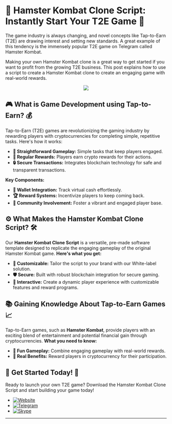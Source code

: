 # 🐹 Hamster Kombat Clone Script: Instantly Start Your T2E Game 🚀




The game industry is always changing, and novel concepts like Tap-to-Earn (T2E) are drawing interest and setting new standards. A great example of this tendency is the immensely popular T2E game on Telegram called Hamster Kombat. 

 

Making your own Hamster Kombat clone is a great way to get started if you want to profit from the growing T2E business. This post explains how to use a script to create a Hamster Kombat clone to create an engaging game with real-world rewards. 

<div align="center">
 <img src="https://i.postimg.cc/KzcHs9Vz/image-2.png">
</div>

## 🎮 What is Game Development using Tap-to-Earn? 💰


Tap-to-Earn (T2E) games are revolutionizing the gaming industry by rewarding players with cryptocurrencies for completing simple, repetitive tasks. Here's how it works:

- **🎯 Straightforward Gameplay:** Simple tasks that keep players engaged.
- **💸 Regular Rewards:** Players earn crypto rewards for their actions.
- **🔒 Secure Transactions:** Integrates blockchain technology for safe and transparent transactions.

**Key Components:**

- **💼 Wallet Integration:** Track virtual cash effortlessly.
- **🏆 Reward Systems:** Incentivize players to keep coming back.
- **🤝 Community Involvement:** Foster a vibrant and engaged player base.

## ⚙️ What Makes the Hamster Kombat Clone Script? 🛠️


Our **Hamster Kombat Clone Script** is a versatile, pre-made software template designed to replicate the engaging gameplay of the original Hamster Kombat game. **Here's what you get:**

- **🎨 Customizable:** Tailor the script to your brand with our White-label solution.
- **🛡️ Secure:** Built with robust blockchain integration for secure gaming.
- **💬 Interactive:** Create a dynamic player experience with customizable features and reward programs.


## 📚 Gaining Knowledge About Tap-to-Earn Games 📈



Tap-to-Earn games, such as **Hamster Kombat**, provide players with an exciting blend of entertainment and potential financial gain through cryptocurrencies. **What you need to know:**

- **🎲 Fun Gameplay:** Combine engaging gameplay with real-world rewards.
- **🏅 Real Benefits:** Reward players in cryptocurrency for their participation.



## 🚀 Get Started Today! 🎉

Ready to launch your own T2E game? Download the Hamster Kombat Clone Script and start building your game today!

- [![Website](https://img.shields.io/badge/Website-cryptoclonescript.com-orange)](https://www.cryptoclonescript.com)
- [![Telegram](https://img.shields.io/badge/Telegram-%40cryptoclonescript-blue)](https://t.me/cryptoclonescript)
- [![Skype](https://img.shields.io/badge/Skype-%40cryptoclonescript-green)](https://join.skype.com/invite/cryptoclonescript)

---
